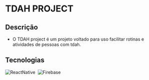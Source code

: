 # TDAH PROJECT

## Descrição
- O TDAH project é um projeto voltado para uso facilitar rotinas e atividades de pessoas com tdah.

## Tecnologias
![ReactNative](https://img.shields.io/badge/React_Native-20232A?style=for-the-badge&logo=react&logoColor=61DAFB)&nbsp;
![Firebase](https://img.shields.io/badge/FireBase-000?style=for-the-badge&logo=firebase&logoColor=ffca28)



